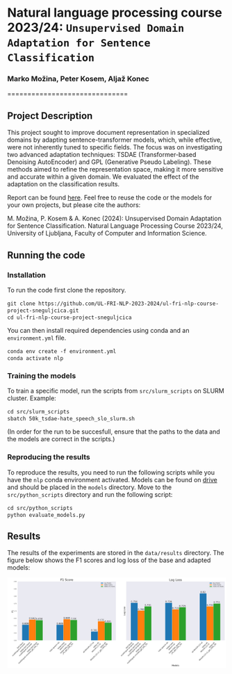 # Natural language processing course 2023/24: `Unsupervised Domain Adaptation for Sentence Classification`

### Marko Možina, Peter Kosem, Aljaž Konec
==============================

## Project Description
This project sought to improve document representation in specialized domains by adapting sentence-transformer models, which, while effective, were not inherently tuned to specific fields. The focus was on investigating two advanced adaptation techniques: TSDAE (Transformer-based Denoising AutoEncoder) and GPL (Generative Pseudo Labeling). These methods aimed to refine the representation space, making it more sensitive and accurate within a given domain. We evaluated the effect of the adaptation on the classification results.

Report can be found [here](./reports/report.pdf). Feel free to reuse the code or the models for your own projects, but please cite the authors:

M. Možina, P. Kosem & A. Konec (2024): Unsupervised Domain Adaptation for Sentence Classification. Natural Language Processing Course 2023/24, University of Ljubljana, Faculty of Computer and Information Science.

## Running the code

### Installation

To run the code first clone the repository.

```
git clone https://github.com/UL-FRI-NLP-2023-2024/ul-fri-nlp-course-project-sneguljcica.git
cd ul-fri-nlp-course-project-sneguljcica
```

You can then install required dependencies using conda and an `environment.yml` file.

```
conda env create -f environment.yml
conda activate nlp
```

### Training the models

To train a specific model, run the scripts from `src/slurm_scripts` on SLURM cluster. Example:

```
cd src/slurm_scripts
sbatch 50k_tsdae-hate_speech_slo_slurm.sh
```

(In order for the run to be succesfull, ensure that the paths to the data and the models are correct in the scripts.)

### Reproducing the results

To reproduce the results, you need to run the following scripts while you have the `nlp` conda environment activated. Models can be found on [drive](https://unilj-my.sharepoint.com/personal/mm4195_student_uni-lj_si/_layouts/15/onedrive.aspx?id=%2Fpersonal%2Fmm4195%5Fstudent%5Funi%2Dlj%5Fsi%2FDocuments%2Fmodels&ga=1) and should be placed in the `models` directory. Move to the `src/python_scripts` directory and run the following script:

```
cd src/python_scripts
python evaluate_models.py
```

## Results

The results of the experiments are stored in the `data/results` directory. The figure below shows the F1 scores and log loss of the base and adapted models:

![Results](./reports/fig/tsdae_base_h.png)